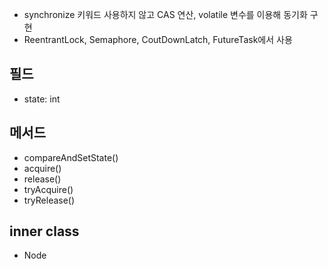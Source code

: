 - synchronize 키워드 사용하지 않고 CAS 연산, volatile 변수를 이용해 동기화 구현
- ReentrantLock, Semaphore, CoutDownLatch, FutureTask에서 사용

## 필드
- state: int

## 메서드
- compareAndSetState()
- acquire()
- release()
- tryAcquire()
- tryRelease()

## inner class
- Node